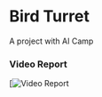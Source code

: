 # Bird Turret

A project with AI Camp


### Video Report
[![Video Report](https://www.loom.com/share/99d06022b69b473b97905d2e06eaf292)
